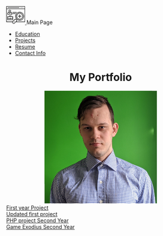 <html><head>
		<title>  Danyyil Bun Portfolio</title>
    <link rel="stylesheet" type="text/css" href="OldVersion/bootstrap-4.0.0/css/bootstrap.min.css"/>	
</head>
<body>
		<nav>
		<a class="navbar-brand" href="index.md">
	<img src="images/portfolio.png" height="50px" width="50px" class = "omg" style="display: inline-block;">
		<span style="display: inline-block;">Main Page</span>
		</a>
		<!--This is navigation part-->
		<ul class = "nav nav-tabs justify-content-end" role="tablist"> 
		 <li class="nav-item">	  
		<a class=" nav-link " href = "education.md">Education</a>
		</li>  
		  <li class="nav-item">  
		<a class="nav-link" href = "projects.md">Projects</a>
		</li>
		  <li class="nav-item">
		<a class="active  nav-link" href = "resume.md">Resume</a>
		</li>
    	<li class="nav-item">
		<a class="active  nav-link" href = "contactInfo.md">Contact Info</a>
		</li>
		</ul>
		</nav>
		<main>

<center><h1>My Portfolio</h1>
<img src="IMG_20200517_184122.jpg" height="300" width="300"></center>
<a class="btn btn-primary" href="OldVersion/Practice">First year Project</a><br> 
<a class="btn btn-primary" href="UpdateVersion/Practice"> Updated first project</a>
<br><a class="btn btn-primary" href="shopingcart.md">PHP project Second Year</a>
<br><a class="btn btn-primary" href="game.md">Game Exodius Second Year</a>
</main>
</body>
</html>